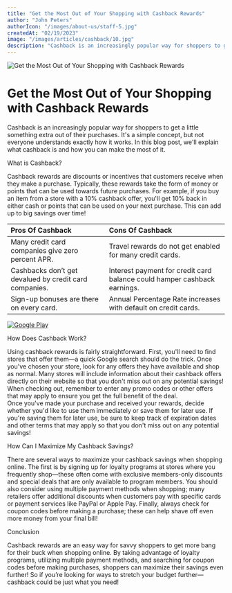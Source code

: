 ```yaml
---
title: "Get the Most Out of Your Shopping with Cashback Rewards"
author: "John Peters"
authorIcon: "/images/about-us/staff-5.jpg"
createdAt: "02/19/2023"
image: "/images/articles/cashback/10.jpg"
description: "Cashback is an increasingly popular way for shoppers to get a little something extra out of their purchases. It's a simple concept, but not everyone understands exactly how it works."
---
```


![Get the Most Out of Your Shopping with Cashback Rewards](/images/articles/cashback/10.jpg)

# Get the Most Out of Your Shopping with Cashback Rewards

Cashback is an increasingly popular way for shoppers to get a little something extra out of their purchases. It's a simple concept, but not everyone understands exactly how it works. In this blog post, we'll explain what cashback is and how you can make the most of it.

What is Cashback? 

Cashback rewards are discounts or incentives that customers receive when they make a purchase. Typically, these rewards take the form of money or points that can be used towards future purchases. For example, if you buy an item from a store with a 10% cashback offer, you'll get 10% back in either cash or points that can be used on your next purchase. This can add up to big savings over time! 

| Pros Of Cashback                                       | Cons Of Cashback                                                         |
| :----------------------------------------------------- | :----------------------------------------------------------------------- |
| Many credit card companies give zero percent APR.      | Travel rewards do not get enabled for many credit cards.                 |
| Cashbacks don’t get devalued by credit card companies. | Interest payment for credit card balance could hamper cashback earnings. |
| Sign-up bonuses are there on every card.               | Annual Percentage Rate increases with default on credit cards.           |

[![Google Play](/images/google-play.png)](https://play.google.com/store/apps/details?id=space.cashbro.browser&pli=1)

How Does Cashback Work?

Using cashback rewards is fairly straightforward. First, you'll need to find stores that offer them—a quick Google search should do the trick. Once you've chosen your store, look for any offers they have available and shop as normal. Many stores will include information about their cashback offers directly on their website so that you don't miss out on any potential savings! When checking out, remember to enter any promo codes or other offers that may apply to ensure you get the full benefit of the deal.  
Once you've made your purchase and received your rewards, decide whether you'd like to use them immediately or save them for later use. If you're saving them for later use, be sure to keep track of expiration dates and other terms that may apply so that you don't miss out on any potential savings!

How Can I Maximize My Cashback Savings?

There are several ways to maximize your cashback savings when shopping online. The first is by signing up for loyalty programs at stores where you frequently shop—these often come with exclusive members-only discounts and special deals that are only available to program members. You should also consider using multiple payment methods when shopping; many retailers offer additional discounts when customers pay with specific cards or payment services like PayPal or Apple Pay. Finally, always check for coupon codes before making a purchase; these can help shave off even more money from your final bill!

Conclusion

Cashback rewards are an easy way for savvy shoppers to get more bang for their buck when shopping online. By taking advantage of loyalty programs, utilizing multiple payment methods, and searching for coupon codes before making purchases, shoppers can maximize their savings even further! So if you’re looking for ways to stretch your budget further—cashback could be just what you need!

